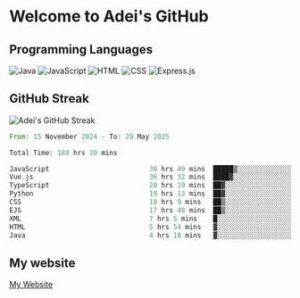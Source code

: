 # Welcome to Adei's GitHub

## Programming Languages
![Java](https://img.shields.io/badge/Java-007396?style=flat-square&logo=java&logoColor=white)
![JavaScript](https://img.shields.io/badge/JavaScript-F7DF1E?style=flat-square&logo=javascript&logoColor=black)
![HTML](https://img.shields.io/badge/HTML-E34F26?style=flat-square&logo=html5&logoColor=white)
![CSS](https://img.shields.io/badge/CSS-1572B6?style=flat-square&logo=css3&logoColor=white)
![Express.js](https://img.shields.io/badge/Express.js-000000?style=flat-square&logo=express&logoColor=white)


## GitHub Streak
![Adei's GitHub Streak](https://github-readme-streak-stats.herokuapp.com/?user=AdeiTamayo&hide_border=true)

<!--START_SECTION:waka-->

```rust
From: 15 November 2024 - To: 29 May 2025

Total Time: 188 hrs 30 mins

JavaScript                         39 hrs 49 mins  █████▒░░░░░░░░░░░░░░░░░░░   20.94 %
Vue.js                             36 hrs 32 mins  ████▓░░░░░░░░░░░░░░░░░░░░   19.22 %
TypeScript                         20 hrs 19 mins  ██▓░░░░░░░░░░░░░░░░░░░░░░   10.69 %
Python                             19 hrs 13 mins  ██▓░░░░░░░░░░░░░░░░░░░░░░   10.11 %
CSS                                18 hrs 9 mins   ██▒░░░░░░░░░░░░░░░░░░░░░░   09.55 %
EJS                                17 hrs 48 mins  ██▒░░░░░░░░░░░░░░░░░░░░░░   09.37 %
XML                                7 hrs 5 mins    █░░░░░░░░░░░░░░░░░░░░░░░░   03.73 %
HTML                               5 hrs 54 mins   ▓░░░░░░░░░░░░░░░░░░░░░░░░   03.11 %
Java                               4 hrs 18 mins   ▓░░░░░░░░░░░░░░░░░░░░░░░░   02.26 %
```

<!--END_SECTION:waka-->

## My website
[My Website](https://adei.eus)


